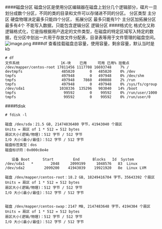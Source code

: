 ####磁盘分区
磁盘分区是使用分区编辑器在磁盘上划分几个逻辑部分，碟片一旦划分成数个分区，不同的类的目录和文件可以存储进不同的分区。
分区类型
主分区
硬盘物理决定最多只能四个分区，
拓展分区
最多只能有1个
主分区加拓展分区最多有4个
不能写入数据，只能包含逻辑分区
逻辑分区
####格式化
格式化又称逻辑格式化，它是指根据用户选定的文件类型，在磁盘的特定区域写入特定的数据，在分区中划出一片用于存放文件分配表，目录表等用于文件管理的磁盘空间。
![image.png](https://upload-images.jianshu.io/upload_images/143845-6bd90f84e27c8918.png?imageMogr2/auto-orient/strip%7CimageView2/2/w/1240)
####df
查看挂载磁盘总容量，使用容量，剩余容量，默认当时是kb
```
# df
文件系统                   1K-块    已用     可用 已用% 挂载点
/dev/mapper/centos-root 17811456 1117708 16693748    7% /
devtmpfs                  485820       0   485820    0% /dev
tmpfs                     497948       0   497948    0% /dev/shm
tmpfs                     497948    7860   490088    2% /run
tmpfs                     497948       0   497948    0% /sys/fs/cgroup
/dev/sda1                1038336  135296   903040   14% /boot
tmpfs                      99592       0    99592    0% /run/user/1000
tmpfs                      99592       0    99592    0% /run/user/0
```
####fdisk
```
# fdisk -l

磁盘 /dev/sda：21.5 GB, 21474836480 字节，41943040 个扇区
Units = 扇区 of 1 * 512 = 512 bytes
扇区大小(逻辑/物理)：512 字节 / 512 字节
I/O 大小(最小/最佳)：512 字节 / 512 字节
磁盘标签类型：dos
磁盘标识符：0x000c8e4e

   设备 Boot      Start         End      Blocks   Id  System
/dev/sda1   *        2048     2099199     1048576   83  Linux
/dev/sda2         2099200    41943039    19921920   8e  Linux LVM

磁盘 /dev/mapper/centos-root：18.2 GB, 18249416704 字节，35643392 个扇区
Units = 扇区 of 1 * 512 = 512 bytes
扇区大小(逻辑/物理)：512 字节 / 512 字节
I/O 大小(最小/最佳)：512 字节 / 512 字节


磁盘 /dev/mapper/centos-swap：2147 MB, 2147483648 字节，4194304 个扇区
Units = 扇区 of 1 * 512 = 512 bytes
扇区大小(逻辑/物理)：512 字节 / 512 字节
I/O 大小(最小/最佳)：512 字节 / 512 字节
```
